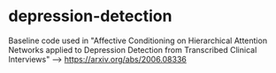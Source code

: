 # depression-detection

Baseline code used in "Affective Conditioning on Hierarchical Attention Networks applied to Depression Detection from Transcribed Clinical Interviews"
--> https://arxiv.org/abs/2006.08336
